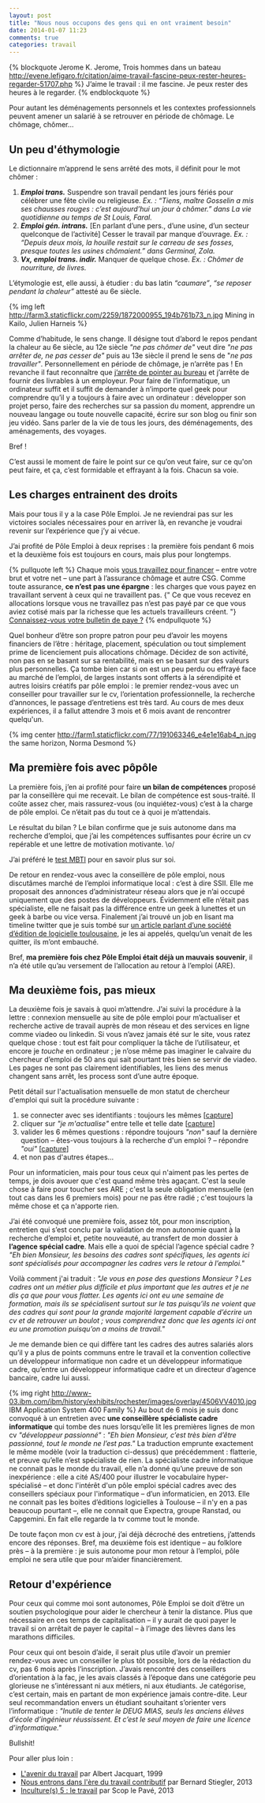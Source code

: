 ```yaml
---
layout: post
title: "Nous nous occupons des gens qui en ont vraiment besoin"
date: 2014-01-07 11:23
comments: true
categories: travail
---
```


{% blockquote Jerome K. Jerome, Trois hommes dans un bateau http://evene.lefigaro.fr/citation/aime-travail-fascine-peux-rester-heures-regarder-51707.php %}
J’aime le travail : il me fascine. Je peux rester des heures à le regarder.
{% endblockquote %}

Pour autant les déménagements personnels et les contextes professionnels peuvent amener un salarié à se retrouver en période de chômage. Le chômage, chômer…

<!-- more -->

Un peu d'éthymologie
---

Le dictionnaire m’apprend le sens arrêté des mots, il définit pour le mot chômer :

  1. ***Emploi trans.*** Suspendre son travail pendant les jours fériés pour célébrer une fête civile ou religieuse.
  *Ex. : “Tiens, maître Gosselin a mis ses chausses rouges : c’est aujourd’hui un jour à chômer.” dans La vie quotidienne au temps de St Louis, Faral.*
  2. ***Emploi gén. intrans.*** [En parlant d’une pers., d’une usine, d’un secteur quelconque de l’activité] Cesser le travail par manque d’ouvrage.
  *Ex. : “Depuis deux mois, la houille restait sur le carreau de ses fosses, presque toutes les usines chômaient.” dans Germinal, Zola.*
  3. ***Vx, emploi trans. indir.*** Manquer de quelque chose.
  *Ex. : Chômer de nourriture, de livres.*

L’étymologie est, elle aussi, à étudier : du bas latin *“caumare”*, *“se reposer pendant la chaleur”* attesté au 6e siècle.

{% img left http://farm3.staticflickr.com/2259/1872000955_194b761b73_n.jpg Mining in Kailo, Julien Harneis %}

Comme d’habitude, le sens change. Il désigne tout d’abord le repos pendant la chaleur au 6e siècle, au 12e siècle *"ne pas chômer de"* veut dire *"ne pas arrêter de, ne pas cesser de"* puis au 13e siècle il prend le sens de "*ne pas travailler"*. Personnellement en période de chômage, je n’arrête pas ! En revanche il faut reconnaître que [j’arrête de pointer au bureau](http://youtu.be/zpB_xnkuSHc) et j’arrête de fournir des livrables à un employeur. Pour faire de l’informatique, un ordinateur suffit et il suffit de demander à n’importe quel geek pour comprendre qu’il y a toujours à faire avec un ordinateur : développer son projet perso, faire des recherches sur sa passion du moment, apprendre un nouveau langage ou toute nouvelle capacité, écrire sur son blog ou finir son jeu vidéo. Sans parler de la vie de tous les jours, des déménagements, des aménagements, des voyages.

Bref !

C’est aussi le moment de faire le point sur ce qu’on veut faire, sur ce qu'on peut faire, et ça, c’est formidable et effrayant à la fois. Chacun sa voie.

Les charges entrainent des droits
---

Mais pour tous il y a la case Pôle Emploi. Je ne reviendrai pas sur les victoires sociales nécessaires pour en arriver là, en revanche je voudrai revenir sur l’expérience que j’y ai vécue.

J’ai profité de Pôle Emploi à deux reprises : la première fois pendant 6 mois et la deuxième fois est toujours en cours, mais plus pour longtemps.

{% pullquote left %}
Chaque mois [vous travaillez pour financer](http://youtu.be/cqIcOaKAX4k?t=53m) – entre votre brut et votre net – une part à l’assurance chômage et autre CSG. Comme toute assurance, **ce n’est pas une épargne** : les charges que vous payez en travaillant servent à ceux qui ne travaillent pas. {" Ce que vous recevez en allocations lorsque vous ne travaillez pas n’est pas payé par ce que vous aviez cotisé mais par la richesse que les actuels travailleurs créent. "} [Connaissez-vous votre bulletin de paye ?](http://www.liberation.fr/economie/2013/08/29/connaissez-vous-votre-bulletin-de-paie_927982)
{% endpullquote %}

Quel bonheur d’être son propre patron pour peu d’avoir les moyens financiers de l’être : héritage, placement, spéculation ou tout simplement prime de licenciement puis allocations chômage. Décidez de son activité, non pas en se basant sur sa rentabilité, mais en se basant sur des valeurs plus personnelles. Ça tombe bien car si on est un peu perdu ou effrayé face au marché de l’emploi, de larges instants sont offerts à la sérendipité et autres loisirs créatifs par pôle emploi : le premier rendez-vous avec un conseiller pour travailler sur le cv, l’orientation professionnelle, la recherche d’annonces, le passage d’entretiens est très tard. Au cours de mes deux expériences, il a fallut attendre 3 mois et 6 mois avant de rencontrer quelqu'un.

{% img center http://farm1.staticflickr.com/77/191063346_e4e1e16ab4_n.jpg the same horizon, Norma Desmond %}

Ma première fois avec pôpôle
---

La première fois, j’en ai profité pour faire **un bilan de compétences** proposé par la conseillère qui me recevait. Le bilan de compétence est sous-traité. Il coûte assez cher, mais rassurez-vous (ou inquiétez-vous) c’est à la charge de pôle emploi. Ce n’était pas du tout ce à quoi je m’attendais.

Le résultat du bilan ? Le bilan confirme que je suis autonome dans ma recherche d’emploi, que j’ai les compétences suffisantes pour écrire un cv repérable et une lettre de motivation motivante. \o/

J’ai préféré le [test MBTI](http://deboutlesgens.com/blog/jai-pourtant-tout-ce-quil-faut-pour-%C3%AAtre-heureux/) pour en savoir plus sur soi.

De retour en rendez-vous avec la conseillère de pôle emploi, nous discutâmes marché de l’emploi informatique local : c’est à dire SSII. Elle me proposait des annonces d’administrateur réseau alors que je n’ai occupé uniquement que des postes de développeurs. Évidemment elle n’était pas spécialiste, elle ne faisait pas la différence entre un geek à lunettes et un geek à barbe ou vice versa. Finalement j’ai trouvé un job en lisant ma timeline twitter que je suis tombé sur [un article parlant d’une société d’édition de logicielle toulousaine](http://www.ladepeche.fr/article/2011/11/24/1223554-une-societe-toulousaine-se-propose-de-corriger-les-fautes-d-orthographe-de-l-elysee.html), je les ai appelés, quelqu’un venait de les quitter, ils m’ont embauché.

Bref, **ma première fois chez Pôle Emploi était déjà un mauvais souvenir**, il n’a été utile qu’au versement de l’allocation au retour à l’emploi (ARE).

Ma deuxième fois, pas mieux
---

La deuxième fois je savais à quoi m’attendre. J’ai suivi la procédure à la lettre : connexion mensuelle au site de pôle emploi pour m’actualiser et recherche active de travail auprès de mon réseau et des services en ligne comme viadeo ou linkedin. Si vous n’avez jamais été sur le site, vous ratez quelque chose : tout est fait pour compliquer la tâche de l’utilisateur, et encore je *touche* en ordinateur ; je n’ose même pas imaginer le calvaire du chercheur d’emploi de 50 ans qui sait pourtant très bien se servir de viadeo. Les pages ne sont pas clairement identifiables, les liens des menus changent sans arrêt, les process sont d’une autre époque.

Petit détail sur l'actualisation mensuelle de mon statut de chercheur d'emploi qui suit la procédure suivante :

1. se connecter avec ses identifiants : toujours les mêmes [[capture](http://note.io/K1l9Wf)]
2. cliquer sur *"je m'actualise"* entre telle et telle date [[capture](http://note.io/K1l84O)]
3. valider les 6 mêmes questions : répondre toujours *"non"* sauf la dernière question – êtes-vous toujours à la recherche d'un emploi ? – répondre *"oui"* [[capture](http://note.io/K1l8l3)]
4. et non pas d'autres étapes… 

Pour un informaticien, mais pour tous ceux qui n'aiment pas les pertes de temps, je dois avouer que c'est quand même très agaçant. C'est la seule chose à faire pour toucher ses ARE ; c'est la seule obligation mensuelle (en tout cas dans les 6 premiers mois) pour ne pas être radié ; c'est toujours la même chose et ça n'apporte rien.

J’ai été convoqué une première fois, assez tôt, pour mon inscription, entretien qui s’est conclu par la validation de mon autonomie quant à la recherche d’emploi et, petite nouveauté, au transfert de mon dossier à **l’agence spécial cadre**. Mais elle a quoi de spécial l’agence spécial cadre ? *"Eh bien Monsieur, les besoins des cadres sont spécifiques, les agents ici sont spécialisés pour accompagner les cadres vers le retour à l’emploi."*

Voilà comment j'ai traduit : *"Je vous en pose des questions Monsieur ? Les cadres ont un métier plus difficile et plus important que les autres et je ne dis ça que pour vous flatter. Les agents ici ont eu une semaine de formation, mais ils se spécialisent surtout sur le tas puisqu’ils ne voient que des cadres qui sont pour la grande majorité largement capable d’écrire un cv et de retrouver un boulot ; vous comprendrez donc que les agents ici ont eu une promotion puisqu’on a moins de travail."*

Je me demande bien ce qui diffère tant les cadres des autres salariés alors qu’il y a plus de points communs entre le travail et la convention collective un développeur informatique non cadre et un développeur informatique cadre, qu’entre un développeur informatique cadre et un directeur d’agence bancaire, cadre lui aussi.

{% img right http://www-03.ibm.com/ibm/history/exhibits/rochester/images/overlay/4506VV4010.jpg IBM Application System 400 Family %}
Au bout de 6 mois je suis donc convoqué à un entretien avec **une conseillère spécialiste cadre informatique** qui tombe des nues lorsqu’elle lit les premières lignes de mon cv *"développeur passionné"* : *"Eh bien Monsieur, c’est très bien d’être passionné, tout le monde ne l’est pas."* La traduction emprunte exactement le même modèle (voir la traduction ci-dessus) que précédemment : flatterie, et preuve qu’elle n’est spécialiste de rien. La spécialiste cadre informatique ne connait pas le monde du travail, elle n’a donné qu’une preuve de son inexpérience : elle a cité AS/400 pour illustrer le vocabulaire hyper-spécialisé – et donc l'intérêt d'un pôle emploi spécial cadres avec des conseillers spéciaux pour l'informatique – d’un informaticien, en 2013. Elle ne connait pas les boites d’éditions logicielles à Toulouse – il n'y en a pas beaucoup pourtant –, elle ne connait que Expectra, groupe Ranstad, ou Capgemini. En fait elle regarde la tv comme tout le monde.

De toute façon mon cv est à jour, j’ai déjà décroché des entretiens, j’attends encore des réponses. Bref, ma deuxième fois est identique – au folklore près – à la première : je suis autonome pour mon retour à l’emploi, pôle emploi ne sera utile que pour m’aider financièrement.

Retour d'expérience
---

Pour ceux qui comme moi sont autonomes, Pôle Emploi se doit d’être un soutien psychologique pour aider le chercheur à tenir la distance. Plus que nécessaire en ces temps de capitalisation – il y aurait de quoi payer le travail si on arrêtait de payer le capital – à l’image des lièvres dans les marathons difficiles.

Pour ceux qui ont besoin d’aide, il serait plus utile d’avoir un premier rendez-vous avec un conseiller le plus tôt possible, lors de la rédaction du cv, pas 6 mois après l’inscription. J’avais rencontré des conseillers d’orientation à la fac, je les avais classés à l’époque dans une catégorie peu glorieuse ne s’intéressant ni aux métiers, ni aux étudiants. Je catégorise, c’est certain, mais en partant de mon expérience jamais contre-dite. Leur seul recommandation envers un étudiant souhaitant s’orienter vers l’informatique : *"Inutile de tenter le DEUG MIAS, seuls les anciens élèves d’école d’ingénieur réussissent. Et c’est le seul moyen de faire une licence d’informatique."*

Bullshit!

Pour aller plus loin :

- [L'avenir du travail](http://youtu.be/_tru7cOEle4) par Albert Jacquart, 1999
- [Nous entrons dans l'ère du travail contributif](http://www.rue89.com/2013/02/02/bernard-stiegler-nous-entrons-dans-lere-du-travail-contributif-238900) par Bernard Stiegler, 2013
- [Inculture(s) 5 : le travail](http://youtu.be/cqIcOaKAX4k) par Scop le Pavé, 2013